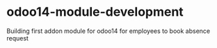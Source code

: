 # odoo14-module-development
Building first addon module for odoo14 for employees to book absence request

